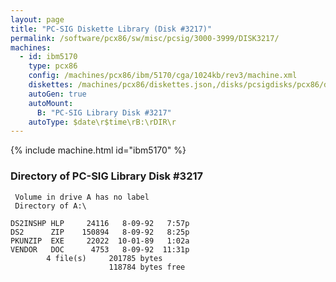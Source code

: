 ```yaml
---
layout: page
title: "PC-SIG Diskette Library (Disk #3217)"
permalink: /software/pcx86/sw/misc/pcsig/3000-3999/DISK3217/
machines:
  - id: ibm5170
    type: pcx86
    config: /machines/pcx86/ibm/5170/cga/1024kb/rev3/machine.xml
    diskettes: /machines/pcx86/diskettes.json,/disks/pcsigdisks/pcx86/diskettes.json
    autoGen: true
    autoMount:
      B: "PC-SIG Library Disk #3217"
    autoType: $date\r$time\rB:\rDIR\r
---
```


{% include machine.html id="ibm5170" %}

### Directory of PC-SIG Library Disk #3217

     Volume in drive A has no label
     Directory of A:\

    DS2INSHP HLP     24116   8-09-92   7:57p
    DS2      ZIP    150894   8-09-92   8:25p
    PKUNZIP  EXE     22022  10-01-89   1:02a
    VENDOR   DOC      4753   8-09-92  11:31p
            4 file(s)     201785 bytes
                          118784 bytes free
